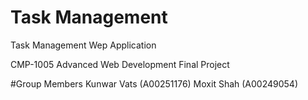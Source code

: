 # Task Management
 Task Management Wep Application

 CMP-1005 Advanced Web Development Final Project
 
#Group Members
 Kunwar Vats (A00251176)
 Moxit Shah (A00249054)
